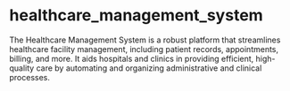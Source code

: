 # healthcare_management_system
The Healthcare Management System is a robust platform that streamlines healthcare facility management, including patient records, appointments, billing, and more. It aids hospitals and clinics in providing efficient, high-quality care by automating and organizing administrative and clinical processes.
